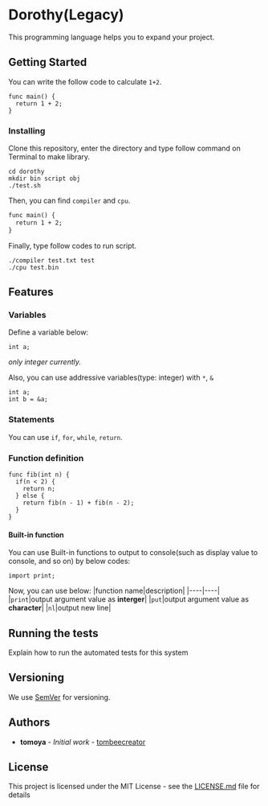 # Dorothy(Legacy)

This programming language helps you to expand your project.

## Getting Started

You can write the follow code to calculate `1+2`.
```:
func main() {
  return 1 + 2;
}
```

### Installing

Clone this repository, enter the directory and type follow command on Terminal to make library.
```:
cd dorothy
mkdir bin script obj
./test.sh
```

Then, you can find `compiler` and `cpu`.

```:test.txt
func main() {
  return 1 + 2;
}
```

Finally, type follow codes to run script.

```:
./compiler test.txt test
./cpu test.bin
```

## Features
### Variables
Define a variable below:
```:
int a;
```
*only integer currently.*

Also, you can use addressive variables(type: integer) with `*`, `&`
```:
int a;
int b = &a;
```

### Statements
You can use `if`, `for`, `while`, `return`.

### Function definition
```:
func fib(int n) {
  if(n < 2) {
    return n;
  } else {
    return fib(n - 1) + fib(n - 2);
  }
}
```

#### Built-in function
You can use Built-in functions to output to console(such as display value to console, and so on) by below codes:
```:
import print;
```

Now, you can use below:
|function name|description|
|----|----|
|`print`|output argument value as **interger**|
|`put`|output argument value as **character**|
|`nl`|output new line|

## Running the tests
Explain how to run the automated tests for this system

## Versioning
We use [SemVer](http://semver.org/) for versioning.

## Authors

* **tomoya** - *Initial work* - [tombeecreator](https://github.com/tombeecreator/)

## License

This project is licensed under the MIT License - see the [LICENSE.md](LICENSE.md) file for details
